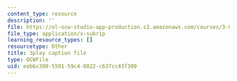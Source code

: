 ```yaml
---
content_type: resource
description: ''
file: https://ol-ocw-studio-app-production.s3.amazonaws.com/courses/3-091sc-introduction-to-solid-state-chemistry-fall-2010/eeb6c300559159c48022c637cc43f309_vJChxpbx_Oo.vtt
file_type: application/x-subrip
learning_resource_types: []
resourcetype: Other
title: 3play caption file
type: OCWFile
uid: eeb6c300-5591-59c4-8022-c637cc43f309
---
```

